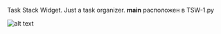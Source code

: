 Task Stack Widget.
Just a task organizer.
____main____ расположен в TSW-1.py

![alt text](https://i.imgur.com/UqI1e9v.png)
